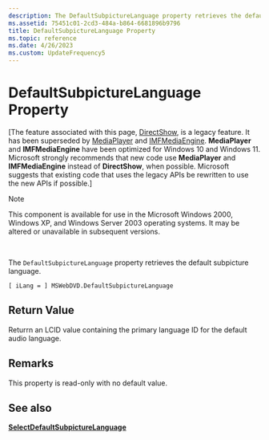 ```yaml
---
description: The DefaultSubpictureLanguage property retrieves the default subpicture language.
ms.assetid: 75451c01-2cd3-484a-b864-6681896b9796
title: DefaultSubpictureLanguage Property
ms.topic: reference
ms.date: 4/26/2023
ms.custom: UpdateFrequency5
---
```


# DefaultSubpictureLanguage Property

\[The feature associated with this page, [DirectShow](/windows/win32/directshow/directshow), is a legacy feature. It has been superseded by [MediaPlayer](/uwp/api/Windows.Media.Playback.MediaPlayer) and [IMFMediaEngine](/windows/win32/api/mfmediaengine/nn-mfmediaengine-imfmediaengine). **MediaPlayer** and **IMFMediaEngine** have been optimized for Windows 10 and Windows 11. Microsoft strongly recommends that new code use **MediaPlayer** and **IMFMediaEngine** instead of **DirectShow**, when possible. Microsoft suggests that existing code that uses the legacy APIs be rewritten to use the new APIs if possible.\]

> [!Note]  
> This component is available for use in the Microsoft Windows 2000, Windows XP, and Windows Server 2003 operating systems. It may be altered or unavailable in subsequent versions.

 

The `DefaultSubpictureLanguage` property retrieves the default subpicture language.

``` syntax
[ iLang = ] MSWebDVD.DefaultSubpictureLanguage
```

## Return Value

Returrn an LCID value containing the primary language ID for the default audio language.

## Remarks

This property is read-only with no default value.

## See also

<dl> <dt>

[**SelectDefaultSubpictureLanguage**](selectdefaultsubpicturelanguage-method.md)
</dt> </dl>

 

 




